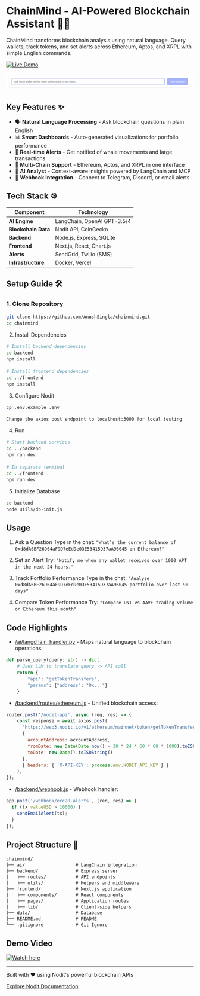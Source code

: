 # ChainMind - AI-Powered Blockchain Assistant 🤖🔗

ChainMind transforms blockchain analysis using natural language. Query wallets, track tokens, and set alerts across Ethereum, Aptos, and XRPL with simple English commands.

[![Live Demo](https://img.shields.io/badge/demo-live-brightgreen)](https://chain-mind.vercel.app)

![ChainMind Search Bar](SearchBar.png)

## Key Features ✨
- 🗣️ **Natural Language Processing** - Ask blockchain questions in plain English
- 📊 **Smart Dashboards** - Auto-generated visualizations for portfolio performance
- 🚨 **Real-time Alerts** - Get notified of whale movements and large transactions
- 🔄 **Multi-Chain Support** - Ethereum, Aptos, and XRPL in one interface
- 🤖 **AI Analyst** - Context-aware insights powered by LangChain and MCP
- 📱 **Webhook Integration** - Connect to Telegram, Discord, or email alerts

## Tech Stack ⚙️
| Component            | Technology                          |
|----------------------|-------------------------------------|
| **AI Engine**        | LangChain, OpenAI GPT-3.5/4        |
| **Blockchain Data**  | Nodit API, CoinGecko               |
| **Backend**          | Node.js, Express, SQLite           |
| **Frontend**         | Next.js, React, Chart.js           |
| **Alerts**           | SendGrid, Twilio (SMS)             |
| **Infrastructure**   | Docker, Vercel                     |

## Setup Guide 🛠️

### 1. Clone Repository
```bash
git clone https://github.com/AnushSingla/chainmind.git
cd chainmind
```
2. Install Dependencies
```bash
# Install backend dependencies
cd backend
npm install

# Install frontend dependencies
cd ../frontend
npm install
```
3. Configure Nodit
```bash
cp .env.example .env
```
`Change the axios post endpoint to localhost:3000 for local testing`

4. Run
```bash
# Start backend services
cd ../backend
npm run dev

# In separate terminal
cd ../frontend
npm run dev
```
5. Initialize Database
```bash
cd backend
node utils/db-init.js
```

## Usage
1. Ask a Question
Type in the chat:
`"What’s the current balance of 0xd8dA6BF26964aF9D7eEd9e03E53415D37aA96045 on Ethereum?"`

2. Set an Alert
Try:
`"Notify me when any wallet receives over 1000 APT in the next 24 hours."`

3. Track Portfolio Performance
Type in the chat: 
`"Analyze 0xd8dA6BF26964aF9D7eEd9e03E53415D37aA96045 portfolio over last 90 days"`

4. Compare Token Performance
Try:
`"Compare UNI vs AAVE trading volume on Ethereum this month"`

## Code Highlights
- [/ai/langchain_handler.py](https://github.com/AnushSingla/ChainMind/blob/main/ai/langchain_handler.py) - Maps natural language to blockchain operations:
```python
def parse_query(query: str) -> dict:
    # Uses LLM to translate query -> API call
    return {
        "api": "getTokenTransfers",
        "params": {"address": "0x..."}
    }
```
- [/backend/routes/ethereum.js](https://github.com/AnushSingla/ChainMind/blob/main/backend/routes/ethereum.js) - Unified blockchain access:
```javascript
router.post('/nodit-api', async (req, res) => {
    const response = await axios.post(
      'https://web3.nodit.io/v1/ethereum/mainnet/token/getTokenTransfersByAccount',
      {
        accountAddress: accountAddress,
        fromDate: new Date(Date.now() - 30 * 24 * 60 * 60 * 1000).toISOString(),
        toDate: new Date().toISOString()
      },
      { headers: { 'X-API-KEY': process.env.NODIT_API_KEY } }
    );
});
```
- [/backend/webhook.js](https://github.com/AnushSingla/ChainMind/blob/main/backend/webhook.js) - Webhook handler:
```javascript
app.post('/webhook/erc20-alerts', (req, res) => {
  if (tx.valueUSD > 10000) {
    sendEmailAlert(tx);
  }
});
```

## Project Structure 📂
```
chainmind/
├── ai/                   # LangChain integration
├── backend/              # Express server
│   ├── routes/           # API endpoints
│   ├── utils/            # Helpers and middleware
├── frontend/             # Next.js application
│   ├── components/       # React components
│   ├── pages/            # Application routes
│   ├── lib/              # Client-side helpers
├── data/                 # Database
├── README.md             # README
└── .gitignore            # Git Ignore
```

## Demo Video
[![Watch here](https://img.shields.io/badge/youtube-demo-orangered)](https://youtu.be/GU-4AaRbhx4?si=Zzgjrn7nfutOtsS3)

---

Built with ❤️ using Nodit's powerful blockchain APIs

[Explore Nodit Documentation](https://docs.nodit.io/)